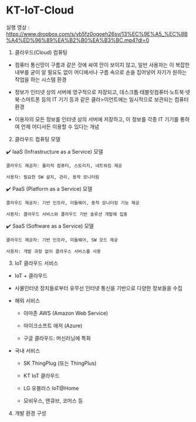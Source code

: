 # KT-IoT-Cloud
실행 영상 : https://www.dropbox.com/s/yb5fz0ogoeh26sv/13%EC%9E%A5_%EC%8B%A4%ED%96%89%EA%B2%B0%EA%B3%BC.mp4?dl=0

1. 클라우드(Cloud) 컴퓨팅

- 컴퓨터 통신망이 구름과 같은 것에 싸여 안이 보이지 않고, 일반 사용자는 이 복잡한 내부를 굳이 알 필요도 없이 어디에서나 구름 속으로 손을 집어넣어 자기가 원하는 작업을 하는 시스템 환경

- 정보가 인터넷 상의 서버에 영구적으로 저장되고, 데스크톱·태블릿컴퓨터·노트북·넷북·스마트폰 등의 IT 기기 등과 같은 클라>이언트에는 일시적으로 보관되는 컴퓨터 환경

- 이용자의 모든 정보를 인터넷 상의 서버에 저장하고, 이 정보를 각종 IT 기기를 통하여 언제 어디서든 이용할 수 있다는 개념


2. 클라우드 컴퓨팅 모델

✔️ IaaS (Infrastructure as a Service) 모델

    클라우드 제공자: 물리적 컴퓨터, 스토리지, 네트워킹 제공
    
    사용자: 필요한 SW 설치, 관리, 동작 모니터링
    
✔️ PaaS (Platform as a Service) 모델

    클라우드 제공자: 기반 인프라, 미들웨어, 동작 모니터링 기능 제공
    
    사용자: 클라우드 서비스와 클라우드 기반 솔루션 개발에 집중
    
✔️ SaaS (Software as a Service) 모델

    클라우드 제공자: 기반 인프라, 미들웨어, SW 모드 제공
    
    사용자: 개발 과정 없이 클라우스 서비스를 사용
    
3. IoT 클라우드 서비스

  - IoT + 클라우드
  
  - 사물인터넷 장치들로부터 유무선 인터넷 통신을 기반으로 다양한 정보들을 수집
  
  - 해외 서비스
  
      - 아마존 AWS (Amazon Web Service)
      
      - 마이크소프트 애저 (Azure)
      
      - 구글 클라우드: 머신러닝에 특화
      
  - 국내 서비스
      
      - SK ThingPlug (또는 ThingPlus) 
      
      - KT IoT 클라우드
      
      - LG 유블러스 IoT@Home

      - 모비우스, 앤큐브, 코머스 등

4. 개발 환경 구성









